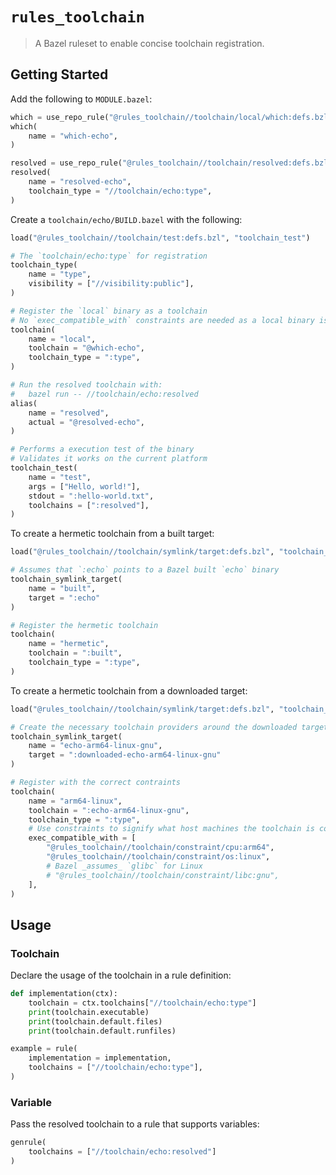 # `rules_toolchain`

> A Bazel ruleset to enable concise toolchain registration.

## Getting Started

Add the following to `MODULE.bazel`:

```py
which = use_repo_rule("@rules_toolchain//toolchain/local/which:defs.bzl", "toolchain_local_which")
which(
    name = "which-echo",
)

resolved = use_repo_rule("@rules_toolchain//toolchain/resolved:defs.bzl", "toolchain_resolved")
resolved(
    name = "resolved-echo",
    toolchain_type = "//toolchain/echo:type",
)
```

Create a `toolchain/echo/BUILD.bazel` with the following:

```py
load("@rules_toolchain//toolchain/test:defs.bzl", "toolchain_test")

# The `toolchain/echo:type` for registration
toolchain_type(
    name = "type",
    visibility = ["//visibility:public"],
)

# Register the `local` binary as a toolchain
# No `exec_compatible_with` constraints are needed as a local binary is always compatible with the execution platform
toolchain(
    name = "local",
    toolchain = "@which-echo",
    toolchain_type = ":type",
)

# Run the resolved toolchain with:
#   bazel run -- //toolchain/echo:resolved
alias(
    name = "resolved",
    actual = "@resolved-echo",
)

# Performs a execution test of the binary
# Validates it works on the current platform
toolchain_test(
    name = "test",
    args = ["Hello, world!"],
    stdout = ":hello-world.txt",
    toolchains = [":resolved"],
)
```

To create a hermetic toolchain from a built target:

```py
load("@rules_toolchain//toolchain/symlink/target:defs.bzl", "toolchain_symlink_target")

# Assumes that `:echo` points to a Bazel built `echo` binary
toolchain_symlink_target(
    name = "built",
    target = ":echo"
)

# Register the hermetic toolchain
toolchain(
    name = "hermetic",
    toolchain = ":built",
    toolchain_type = ":type",
)
```

To create a hermetic toolchain from a downloaded target:

```py
load("@rules_toolchain//toolchain/symlink/target:defs.bzl", "toolchain_symlink_target")

# Create the necessary toolchain providers around the downloaded target
toolchain_symlink_target(
    name = "echo-arm64-linux-gnu",
    target = ":downloaded-echo-arm64-linux-gnu"
)

# Register with the correct contraints
toolchain(
    name = "arm64-linux",
    toolchain = ":echo-arm64-linux-gnu",
    toolchain_type = ":type",
    # Use constraints to signify what host machines the toolchain is compatible with
    exec_compatible_with = [
        "@rules_toolchain//toolchain/constraint/cpu:arm64",
        "@rules_toolchain//toolchain/constraint/os:linux",
        # Bazel _assumes_ `glibc` for Linux
        # "@rules_toolchain//toolchain/constraint/libc:gnu",
    ],
)
```

## Usage

### Toolchain

Declare the usage of the toolchain in a rule definition:

```py
def implementation(ctx):
    toolchain = ctx.toolchains["//toolchain/echo:type"]
    print(toolchain.executable)
    print(toolchain.default.files)
    print(toolchain.default.runfiles)

example = rule(
    implementation = implementation,
    toolchains = ["//toolchain/echo:type"],
)
```

### Variable

Pass the resolved toolchain to a rule that supports variables:

```py
genrule(
    toolchains = ["//toolchain/echo:resolved"]
)
```

[resolved]: https://github.com/bazelbuild/bazel/issues/14009
